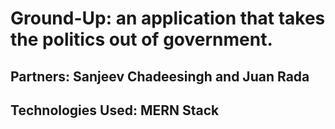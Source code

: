 # Ground-Up: an application that takes the politics out of government.

## Partners: Sanjeev Chadeesingh and Juan Rada

## Technologies Used: MERN Stack